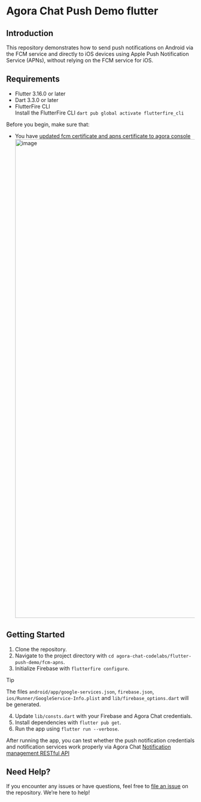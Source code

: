 # Agora Chat Push Demo flutter 

## Introduction
This repository demonstrates how to send push notifications on Android via the FCM service and directly to iOS devices using Apple Push Notification Service (APNs), without relying on the FCM service for iOS.

## Requirements
* Flutter 3.16.0 or later
* Dart 3.3.0 or later
* FlutterFire CLI   
  Install the FlutterFire CLI `dart pub global activate flutterfire_cli`

Before you begin, make sure that:
- You have [updated fcm certificate and apns certificate to agora console](https://docs.agora.io/en/agora-chat/develop/offline-push?platform=flutter#2-upload-fcm-certificate-to-)
  <img width="1277" alt="image" src="https://github.com/user-attachments/assets/68af8623-fa72-4fcc-ae13-009aa5e60b0b">


## Getting Started
1. Clone the repository.
2. Navigate to the project directory with `cd agora-chat-codelabs/flutter-push-demo/fcm-apns`.
3. Initialize Firebase with `flutterfire configure`.
  > [!TIP] 
  > The files `android/app/google-services.json`, `firebase.json`, `ios/Runner/GoogleService-Info.plist` and `lib/firebase_options.dart` will be generated.
4. Update `lib/consts.dart` with your Firebase and Agora Chat credentials.
5. Install dependencies with `flutter pub get`.
6. Run the app using `flutter run --verbose`.

After running the app, you can test whether the push notification credentials and notification services work properly via Agora Chat [Notification management RESTful API](https://github.com/ycj3/agora-chat-push-demo-flutter/wiki/Testing-if-Push-Notifications-are-Setup-Correctly)

## Need Help?
If you encounter any issues or have questions, feel free to [file an issue](https://github.com/ycj3/agora-chat-push-demo-flutter/issues/new/choose) on the repository. We’re here to help!
